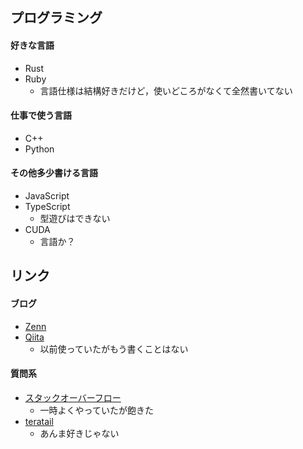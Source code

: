 ## プログラミング

#### 好きな言語
- Rust
- Ruby
  - 言語仕様は結構好きだけど，使いどころがなくて全然書いてない
  
#### 仕事で使う言語
- C++
- Python

#### その他多少書ける言語
- JavaScript
- TypeScript
  - 型遊びはできない
- CUDA
  - 言語か？

## リンク

#### ブログ
- [Zenn](https://zenn.dev/eduidl)
- [Qiita](https://qiita.com/eduidl)
  - 以前使っていたがもう書くことはない

#### 質問系
- [スタックオーバーフロー](https://ja.stackoverflow.com/users/36544/eduidl)
  - 一時よくやっていたが飽きた
- [teratail](https://teratail.com/users/eduidl)
  - あんま好きじゃない
